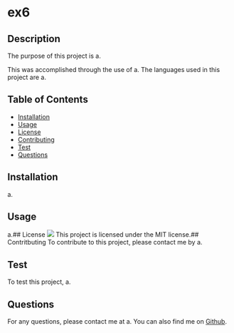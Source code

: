 # ex6

  ## Description
  The purpose of this project is a.

  This was accomplished through the use of a. The languages used in this project are a.

  ## Table of Contents
  - [Installation](#installation)
  - [Usage](#usage)
  - [License](#license)
  - [Contributing](#contritbuting)
  - [Test](#test)
  - [Questions](#questions)

  ## Installation
  a.

  ## Usage
  a.## License
    <img src="https://img.shields.io/badge/License-MIT-yellow.svg"/>
    This project is licensed under the MIT license.## Contritbuting
  To contribute to this project, please contact me by a.

  ## Test
  To test this project, a.

  ## Questions
  For any questions, please contact me at a. You can also find me on <a href="https://github.com/a">Github</a>.

  